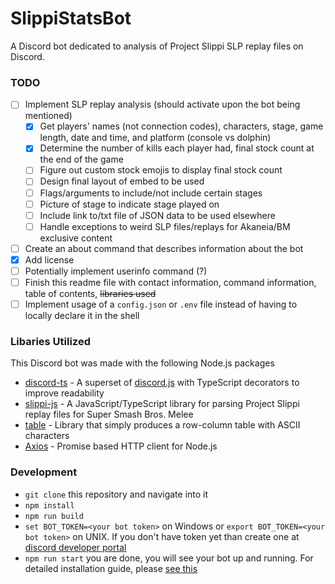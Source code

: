 # SlippiStatsBot
A Discord bot dedicated to analysis of Project Slippi SLP replay files on Discord.

### TODO
- [ ] Implement SLP replay analysis (should activate upon the bot being mentioned)
	- [x] Get players' names (not connection codes), characters, stage, game length, date and time, and platform (console vs dolphin)
	- [x] Determine the number of kills each player had, final stock count at the end of the game
	- [ ] Figure out custom stock emojis to display final stock count
	- [ ] Design final layout of embed to be used
	- [ ] Flags/arguments to include/not include certain stages
	- [ ] Picture of stage to indicate stage played on
	- [ ] Include link to/txt file of JSON data to be used elsewhere
	- [ ] Handle exceptions to weird SLP files/replays for Akaneia/BM exclusive content
- [ ] Create an about command that describes information about the bot
- [x] Add license
- [ ] Potentially implement userinfo command (?)
- [ ] Finish this readme file with contact information, command information, table of contents, ~~libraries used~~
- [ ] Implement usage of a `config.json` or `.env` file instead of having to locally declare it in the shell

### Libaries Utilized
This Discord bot was made with the following Node.js packages
- [discord-ts](https://discord-ts.js.org/) - A superset of [discord.js](https://discord.js.org/#/) with TypeScript decorators to improve readability
- [slippi-js](https://github.com/project-slippi/slippi-js) - A JavaScript/TypeScript library for parsing Project Slippi replay files for Super Smash Bros. Melee
- [table](https://www.npmjs.com/package/table) - Library that simply produces a row-column table with ASCII characters
- [Axios](https://axios-http.com/) - Promise based HTTP client for Node.js

### Development
- `git clone` this repository and navigate into it
- `npm install`
- `npm run build`
- `set BOT_TOKEN=<your bot token>` on Windows or `export BOT_TOKEN=<your bot token>` on UNIX. If you don't have token yet than create one at [discord developer portal](https://discord.com/developers/)
- `npm run start`
you are done, you will see your bot up and running. For detailed installation guide, please [see this](https://oceanroleplay.github.io/discord.ts/docs/installation)


